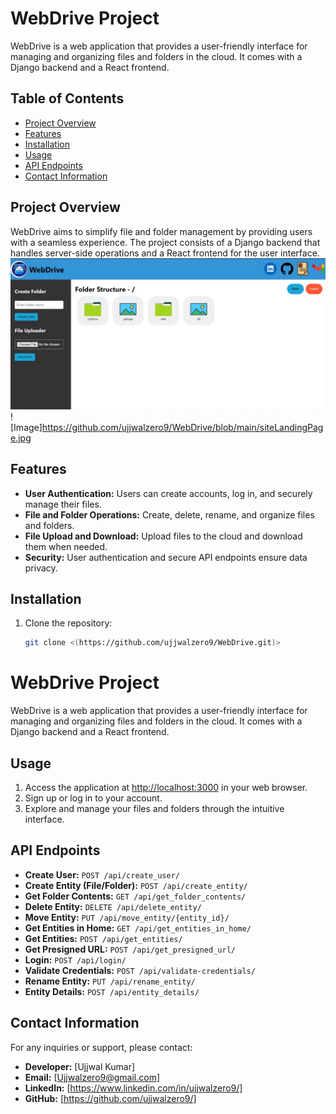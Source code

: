 # WebDrive Project

WebDrive is a web application that provides a user-friendly interface for managing and organizing files and folders in the cloud. It comes with a Django backend and a React frontend.

## Table of Contents
- [Project Overview](#project-overview)
- [Features](#features)
- [Installation](#installation)
- [Usage](#usage)
- [API Endpoints](#api-endpoints)
- [Contact Information](#contact-information)

## Project Overview

WebDrive aims to simplify file and folder management by providing users with a seamless experience. The project consists of a Django backend that handles server-side operations and a React frontend for the user interface.
![Image](https://github.com/ujjwalzero9/WebDrive/blob/main/homePage.jpg) ![Image]https://github.com/ujjwalzero9/WebDrive/blob/main/siteLandingPage.jpg
## Features

- **User Authentication:** Users can create accounts, log in, and securely manage their files.
- **File and Folder Operations:** Create, delete, rename, and organize files and folders.
- **File Upload and Download:** Upload files to the cloud and download them when needed.
- **Security:** User authentication and secure API endpoints ensure data privacy.

## Installation

1. Clone the repository:
   ```bash
   git clone <(https://github.com/ujjwalzero9/WebDrive.git)>

# WebDrive Project

WebDrive is a web application that provides a user-friendly interface for managing and organizing files and folders in the cloud. It comes with a Django backend and a React frontend.

## Usage

1. Access the application at [http://localhost:3000](http://localhost:3000) in your web browser.
2. Sign up or log in to your account.
3. Explore and manage your files and folders through the intuitive interface.

## API Endpoints

- **Create User:** `POST /api/create_user/`
- **Create Entity (File/Folder):** `POST /api/create_entity/`
- **Get Folder Contents:** `GET /api/get_folder_contents/`
- **Delete Entity:** `DELETE /api/delete_entity/`
- **Move Entity:** `PUT /api/move_entity/{entity_id}/`
- **Get Entities in Home:** `GET /api/get_entities_in_home/`
- **Get Entities:** `POST /api/get_entities/`
- **Get Presigned URL:** `POST /api/get_presigned_url/`
- **Login:** `POST /api/login/`
- **Validate Credentials:** `POST /api/validate-credentials/`
- **Rename Entity:** `PUT /api/rename_entity/`
- **Entity Details:** `POST /api/entity_details/`

## Contact Information

For any inquiries or support, please contact:

- **Developer:** [Ujjwal Kumar]
- **Email:** [Ujjwalzero9@gmail.com]
- **LinkedIn:** [https://www.linkedin.com/in/ujjwalzero9/]
- **GitHub:** [https://github.com/ujjwalzero9/]
